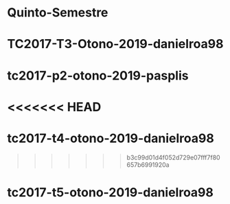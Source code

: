 # Quinto-Semestre
# TC2017-T3-Otono-2019-danielroa98
# tc2017-p2-otono-2019-pasplis
<<<<<<< HEAD
=======
# tc2017-t4-otono-2019-danielroa98
>>>>>>> b3c99d01d4f052d729e07fff7f80657b6991920a
# tc2017-t5-otono-2019-danielroa98
